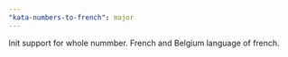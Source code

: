 ```yaml
---
"kata-numbers-to-french": major
---
```


Init support for whole nummber. French and Belgium language of french.
